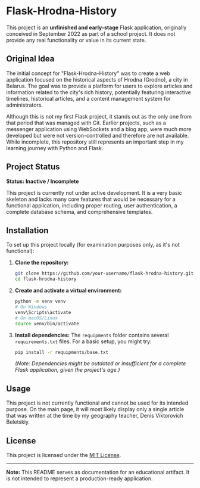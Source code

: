 # Flask-Hrodna-History

This project is an **unfinished and early-stage** Flask application, originally conceived in September 2022 as part of a school project. It does not provide any real functionality or value in its current state.

## Original Idea

The initial concept for "Flask-Hrodna-History" was to create a web application focused on the historical aspects of Hrodna (Grodno), a city in Belarus. The goal was to provide a platform for users to explore articles and information related to the city's rich history, potentially featuring interactive timelines, historical articles, and a content management system for administrators.

Although this is not my first Flask project, it stands out as the only one from that period that was managed with Git. Earlier projects, such as a messenger application using WebSockets and a blog app, were much more developed but were not version-controlled and therefore are not available. While incomplete, this repository still represents an important step in my learning journey with Python and Flask.

## Project Status

**Status: Inactive / Incomplete**

This project is currently not under active development. It is a very basic skeleton and lacks many core features that would be necessary for a functional application, including proper routing, user authentication, a complete database schema, and comprehensive templates.

## Installation

To set up this project locally (for examination purposes only, as it's not functional):

1.  **Clone the repository:**
    ```bash
    git clone https://github.com/your-username/flask-hrodna-history.git
    cd flask-hrodna-history
    ```

2.  **Create and activate a virtual environment:**
    ```bash
    python -m venv venv
    # On Windows
    venv\Scripts\activate
    # On macOS/Linux
    source venv/bin/activate
    ```

3.  **Install dependencies:**
    The `requipments` folder contains several `requirements.txt` files. For a basic setup, you might try:
    ```bash
    pip install -r requipments/base.txt
    ```
    *(Note: Dependencies might be outdated or insufficient for a complete Flask application, given the project's age.)*

## Usage

This project is not currently functional and cannot be used for its intended purpose. On the main page, it will most likely display only a single article that was written at the time by my geography teacher, Denis Viktorovich Beletskiy.

## License

This project is licensed under the [MIT License](LICENSE).

---

**Note:** This README serves as documentation for an educational artifact. It is not intended to represent a production-ready application.
